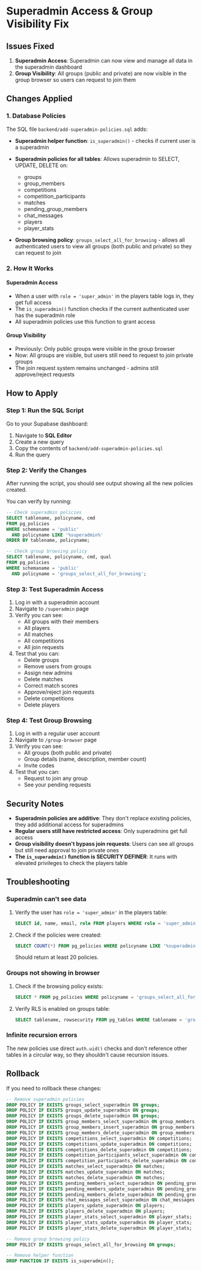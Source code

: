 # Superadmin Access & Group Visibility Fix

## Issues Fixed

1. **Superadmin Access**: Superadmin can now view and manage all data in the superadmin dashboard
2. **Group Visibility**: All groups (public and private) are now visible in the group browser so users can request to join them

## Changes Applied

### 1. Database Policies

The SQL file `backend/add-superadmin-policies.sql` adds:

- **Superadmin helper function**: `is_superadmin()` - checks if current user is a superadmin
- **Superadmin policies for all tables**: Allows superadmin to SELECT, UPDATE, DELETE on:
  - groups
  - group_members
  - competitions
  - competition_participants
  - matches
  - pending_group_members
  - chat_messages
  - players
  - player_stats

- **Group browsing policy**: `groups_select_all_for_browsing` - allows all authenticated users to view all groups (both public and private) so they can request to join

### 2. How It Works

#### Superadmin Access
- When a user with `role = 'super_admin'` in the players table logs in, they get full access
- The `is_superadmin()` function checks if the current authenticated user has the superadmin role
- All superadmin policies use this function to grant access

#### Group Visibility
- Previously: Only public groups were visible in the group browser
- Now: All groups are visible, but users still need to request to join private groups
- The join request system remains unchanged - admins still approve/reject requests

## How to Apply

### Step 1: Run the SQL Script

Go to your Supabase dashboard:
1. Navigate to **SQL Editor**
2. Create a new query
3. Copy the contents of `backend/add-superadmin-policies.sql`
4. Run the query

### Step 2: Verify the Changes

After running the script, you should see output showing all the new policies created.

You can verify by running:

```sql
-- Check superadmin policies
SELECT tablename, policyname, cmd
FROM pg_policies
WHERE schemaname = 'public'
  AND policyname LIKE '%superadmin%'
ORDER BY tablename, policyname;

-- Check group browsing policy
SELECT tablename, policyname, cmd, qual
FROM pg_policies
WHERE schemaname = 'public'
  AND policyname = 'groups_select_all_for_browsing';
```

### Step 3: Test Superadmin Access

1. Log in with a superadmin account
2. Navigate to `/superadmin` page
3. Verify you can see:
   - All groups with their members
   - All players
   - All matches
   - All competitions
   - All join requests
4. Test that you can:
   - Delete groups
   - Remove users from groups
   - Assign new admins
   - Delete matches
   - Correct match scores
   - Approve/reject join requests
   - Delete competitions
   - Delete players

### Step 4: Test Group Browsing

1. Log in with a regular user account
2. Navigate to `/group-browser` page
3. Verify you can see:
   - All groups (both public and private)
   - Group details (name, description, member count)
   - Invite codes
4. Test that you can:
   - Request to join any group
   - See your pending requests

## Security Notes

- **Superadmin policies are additive**: They don't replace existing policies, they add additional access for superadmins
- **Regular users still have restricted access**: Only superadmins get full access
- **Group visibility doesn't bypass join requests**: Users can see all groups but still need approval to join private ones
- **The `is_superadmin()` function is SECURITY DEFINER**: It runs with elevated privileges to check the players table

## Troubleshooting

### Superadmin can't see data
1. Verify the user has `role = 'super_admin'` in the players table:
   ```sql
   SELECT id, name, email, role FROM players WHERE role = 'super_admin';
   ```
2. Check if the policies were created:
   ```sql
   SELECT COUNT(*) FROM pg_policies WHERE policyname LIKE '%superadmin%';
   ```
   Should return at least 20 policies.

### Groups not showing in browser
1. Check if the browsing policy exists:
   ```sql
   SELECT * FROM pg_policies WHERE policyname = 'groups_select_all_for_browsing';
   ```
2. Verify RLS is enabled on groups table:
   ```sql
   SELECT tablename, rowsecurity FROM pg_tables WHERE tablename = 'groups';
   ```

### Infinite recursion errors
The new policies use direct `auth.uid()` checks and don't reference other tables in a circular way, so they shouldn't cause recursion issues.

## Rollback

If you need to rollback these changes:

```sql
-- Remove superadmin policies
DROP POLICY IF EXISTS groups_select_superadmin ON groups;
DROP POLICY IF EXISTS groups_update_superadmin ON groups;
DROP POLICY IF EXISTS groups_delete_superadmin ON groups;
DROP POLICY IF EXISTS group_members_select_superadmin ON group_members;
DROP POLICY IF EXISTS group_members_insert_superadmin ON group_members;
DROP POLICY IF EXISTS group_members_delete_superadmin ON group_members;
DROP POLICY IF EXISTS competitions_select_superadmin ON competitions;
DROP POLICY IF EXISTS competitions_update_superadmin ON competitions;
DROP POLICY IF EXISTS competitions_delete_superadmin ON competitions;
DROP POLICY IF EXISTS competition_participants_select_superadmin ON competition_participants;
DROP POLICY IF EXISTS competition_participants_delete_superadmin ON competition_participants;
DROP POLICY IF EXISTS matches_select_superadmin ON matches;
DROP POLICY IF EXISTS matches_update_superadmin ON matches;
DROP POLICY IF EXISTS matches_delete_superadmin ON matches;
DROP POLICY IF EXISTS pending_members_select_superadmin ON pending_group_members;
DROP POLICY IF EXISTS pending_members_update_superadmin ON pending_group_members;
DROP POLICY IF EXISTS pending_members_delete_superadmin ON pending_group_members;
DROP POLICY IF EXISTS chat_messages_select_superadmin ON chat_messages;
DROP POLICY IF EXISTS players_update_superadmin ON players;
DROP POLICY IF EXISTS players_delete_superadmin ON players;
DROP POLICY IF EXISTS player_stats_select_superadmin ON player_stats;
DROP POLICY IF EXISTS player_stats_update_superadmin ON player_stats;
DROP POLICY IF EXISTS player_stats_delete_superadmin ON player_stats;

-- Remove group browsing policy
DROP POLICY IF EXISTS groups_select_all_for_browsing ON groups;

-- Remove helper function
DROP FUNCTION IF EXISTS is_superadmin();
```

